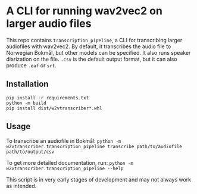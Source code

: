 # A CLI for running wav2vec2 on larger audio files
This repo contains `transcription_pipeline`, a CLI for transcribing larger audiofiles with wav2vec2. By default, it transcribes the audio file to Norwegian Bokmål, but other models can be specified. It also runs speaker diarization on the file. `.csv` is the default output format, but it can also produce `.eaf` or `srt`. 

## Installation
```
pip install -r requirements.txt
python -m build
pip install dist/w2vtranscriber*.whl
```

## Usage
To transcribe an audiofile in Bokmål: `python -m w2vtranscriber.transcription_pipeline transcribe path/to/audiofile path/to/output/csv`

To get more detailed documentation, run: `python -m w2vtranscriber.transcription_pipeline --help`

This script is in very early stages of development and may not always work as intended.
